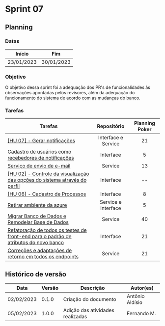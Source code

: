 # Sprint 07

## Planning

### Datas

| Início | Fim |
| :--:|:--:|
| 23/01/2023 | 30/01/2023 |


### Objetivo

O objetivo dessa sprint foi a adequação dos PR's de funcionalidades às observações apontadas pelos revisores, além da adequação do funcionamento do sistema de acordo com as mudanças do banco.

### Tarefas


| Tarefas | Repositório | Planning Poker |
| -- | :--: |  :--: |
| [[HU 07] - Gerar notificações](https://github.com/fga-eps-mds/2022-2-CAPJu-Doc/issues/132) | Interface e Service | 21 |
| [Cadastro de usuários como recebedores de notificações](https://github.com/fga-eps-mds/2022-2-CAPJu-Doc/issues/141) | Interface | 5 |
| [Serviço de envio de e-mail](https://github.com/fga-eps-mds/2022-2-CAPJu-Doc/issues/152) | Service | 13 |
| [[HU 02] - Controle da visualização das opções do sistema através do perfil](https://github.com/fga-eps-mds/2022-2-CAPJu-Doc/issues/93) | Interface | -- |
| [[HU 06] - Cadastro de Processos](https://github.com/fga-eps-mds/2022-2-CAPJu-Doc/issues/97) | Interface | 8 |
| [Retirar ambiente da azure](https://github.com/fga-eps-mds/2022-2-CAPJu-Doc/issues/147) | Service e Interface | 5 |
| [Migrar Banco de Dados e Remodelar Base de Dados](https://github.com/fga-eps-mds/2022-2-capju-doc/issues/136) | Service | 40 |
| [Refatoração de todos os testes de front-end para o padrão de atributos do novo banco](https://github.com/fga-eps-mds/2022-2-CAPJu-Interface/pull/69) | Interface | 21 |
| [Correções e adaptações de retorno em todos os endpoints](https://github.com/fga-eps-mds/2022-2-CAPJu-Interface/pull/69) | Service | 21 |





## Histórico de versão

| Data | Versão | Descrição | Autor(es) |
| ---- | ------ | --------- | --------- |
| 02/02/2023 | 0.1.0 | Criação do documento | Antônio Aldísio |
| 05/02/2023 | 1.0.0 | Adição das atividades realizadas | Fernando M. |
